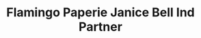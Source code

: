 ---
title: 'Flamingo Paperie Janice Bell Ind Partner'
desc: '
<p class="font--regular">Eclectic range of greeting cards, gift wrap & tags, craft kits, colour-in, Christmas, family stationary and more...
</p>

<p class="font--regular">Designs by UK artists, produced and printed in the UK.</p>'
tags:
  - Location::Fleet, Hampshire
  - Category::Shopping
  - Category::Boutique Shops
  - Category::Christmas
header:
  src: header.jpg
  alt: Flamingo Paperie Janice Bell Ind Partner Header
logo: 
  src: logo.jpg
  alt: Flamingo Paperie Janice Bell Ind Partner Logo
covidInfomation: '
<p class="font--regular">Please visit my website and shop on-line. Contact me for your free brochure to browse.</p>'
covidStatus:
  icon: warning
  text: 'We are Open! But please shop online.'
openingHours:
  monday: 'N/A'
  tuesday: 'N/A'
  wednesday: 'N/A'
  thursday: 'N/A'
  friday: 'N/A'
  saturday: 'N/A'
  sunday: 'N/A'
contactDetails:
  email: 'flamingo@smilej.co.uk'
  phone: '07582427509'
  website: 'https://www.smilej.co.uk'
socialLinks:
  facebook: 'https://www.facebook.com/JaniceBellFlamingoPaperie/'
  messenger: 'https://m.me/JaniceBellFlamingoPaperie'
ctaLink: 'https://www.SmileJ.co.uk'
metaDesc: 'Eclectic range of greeting cards, gift wrap & tags, craft kits, colour-in, Christmas, family stationary and more...'
---